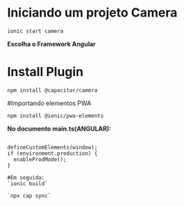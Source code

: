 # Iniciando um projeto Camera
`ionic start camera`

**Escolha o Framework Angular**

# Install Plugin 

`npm install @capacitor/camera`

#Importando elementos PWA ​

`npm install @ionic/pwa-elements`

**No documento main.ts(ANGULAR):**

```import { defineCustomElements } from '@ionic/pwa-elements/loader';

defineCustomElements(window);
if (environment.production) {
  enableProdMode();
}

#Em seguida:
`ionic build`

`npx cap sync`

